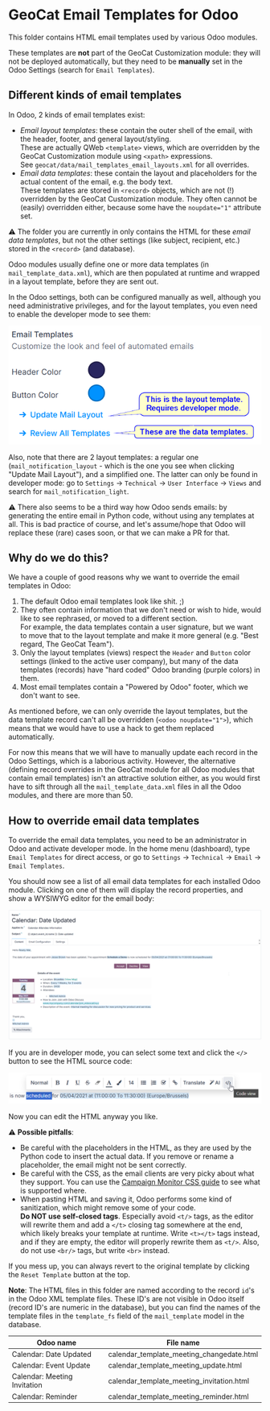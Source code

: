 # GeoCat Email Templates for Odoo

This folder contains HTML email templates used by various Odoo modules.

These templates are **not** part of the GeoCat Customization module: they will not be deployed automatically,
but they need to be **manually** set in the Odoo Settings (search for `Email Templates`).

## Different kinds of email templates

In Odoo, 2 kinds of email templates exist:

- _Email layout templates_: these contain the outer shell of the email, with the header, footer, and general layout/styling.  
  These are actually QWeb `<template>` views, which are overridden by the GeoCat Customization module using `<xpath>` expressions.  
  See `geocat/data/mail_templates_email_layouts.xml` for all overrides.
- _Email data templates_: these contain the layout and placeholders for the actual content of the email, e.g. the body text.  
  These templates are stored in `<record>` objects, which are not (!) overridden by the GeoCat Customization module.
  They often cannot be (easily) overridden either, because some have the `noupdate="1"` attribute set.  

:warning: The folder you are currently in only contains the HTML for these _email data templates_, but not the other settings (like subject, recipient, etc.) stored in the `<record>` (and database).

Odoo modules usually define one or more data templates (in `mail_template_data.xml`), which are then populated at runtime and wrapped in a layout template, before they are sent out.

In the Odoo settings, both can be configured manually as well, although you need administrative privileges, and for the layout templates,
you even need to enable the developer mode to see them:

![Email Settings](img/email_settings.png)

Also, note that there are 2 layout templates: a regular one (`mail_notification_layout` - which is the one you see when clicking "Update Mail Layout"), and a simplified one.
The latter can only be found in developer mode: go to `Settings` -> `Technical` -> `User Interface` -> `Views` and search for `mail_notification_light`.

:warning: There also seems to be a third way how Odoo sends emails: by generating the entire email in Python code, without using any templates at all.
          This is bad practice of course, and let's assume/hope that Odoo will replace these (rare) cases soon, or that we can make a PR for that.

## Why do we do this?

We have a couple of good reasons why we want to override the email templates in Odoo:

1. The default Odoo email templates look like shit. ;)
2. They often contain information that we don't need or wish to hide, would like to see rephrased, or moved to a different section.  
   For example, the data templates contain a user signature, but we want to move that to the layout template and make it more general (e.g. "Best regard, The GeoCat Team").
3. Only the layout templates (views) respect the `Header` and `Button` color settings (linked to the active user company), 
   but many of the data templates (records) have "hard coded" Odoo branding (purple colors) in them.
4. Most email templates contain a "Powered by Odoo" footer, which we don't want to see.

As mentioned before, we can only override the layout templates, but the data template record can't all be overridden (`<odoo noupdate="1">`), which means that we would have to use a hack to get them replaced automatically.

For now this means that we will have to manually update each record in the Odoo Settings, which is a laborious activity.
However, the alternative (defining record overrides in the GeoCat module for all Odoo modules that contain email templates) isn't an attractive solution either,
as you would first have to sift through all the `mail_template_data.xml` files in all the Odoo modules, and there are more than 50.

## How to override email data templates

To override the email data templates, you need to be an administrator in Odoo and activate developer mode.
In the home menu (dashboard), type `Email Templates` for direct access, or go to `Settings` -> `Technical` -> `Email` -> `Email Templates`.

You should now see a list of all email data templates for each installed Odoo module.
Clicking on one of them will display the record properties, and show a WYSIWYG editor for the email body:

![Example of the WYSIWYG editor in Odoo](img/email_template_wysiwyg.png)

If you are in developer mode, you can select some text and click the `</>` button to see the HTML source code:

![Open HTML code view](img/email_code_view.png)

Now you can edit the HTML anyway you like. 

:warning: **Possible pitfalls**:

- Be careful with the placeholders in the HTML, as they are used by the Python code to insert the actual data.
  If you remove or rename a placeholder, the email might not be sent correctly.  
- Be careful with the CSS, as the email clients are very picky about what they support.
  You can use the [Campaign Monitor CSS guide](https://www.campaignmonitor.com/css/) to see what is supported where.
- When pasting HTML and saving it, Odoo performs some kind of sanitization, which might remove some of your code.  
  **Do NOT use self-closed tags**. Especially avoid `<t/>` tags, as the editor will rewrite them and add a `</t>` closing tag 
  somewhere at the end, which likely breaks your template at runtime. Write `<t></t>` tags instead, and if they are empty,
  the editor will properly rewrite them as `<t/>`. Also, do not use `<br/>` tags, but write `<br>` instead.

If you mess up, you can always revert to the original template by clicking the `Reset Template` button at the top.

**Note**: The HTML files in this folder are named according to the record `id`'s in the Odoo XML template files. 
These ID's are not visible in Odoo itself (record ID's are numeric in the database), but you can find the names of the 
template files in the `template_fs` field of the `mail_template` model in the database.

| Odoo name               | File name                                 |
|-------------------------|-------------------------------------------|
| Calendar: Date Updated  | calendar_template_meeting_changedate.html |
| Calendar: Event Update | calendar_template_meeting_update.html |
| Calendar: Meeting Invitation | calendar_template_meeting_invitation.html |
| Calendar: Reminder | calendar_template_meeting_reminder.html |

